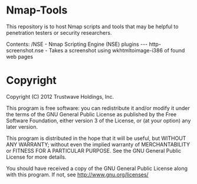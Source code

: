 Nmap-Tools
==========

This repository is to host Nmap scripts and tools that may be helpful to penetration testers
or security researchers.

Contents:
/NSE - Nmap Scripting Engine (NSE) plugins
--- http-screenshot.nse - Takes a screenshot using wkhtmltoimage-i386 of found web pages 





Copyright
=========
Copyright (C) 2012 Trustwave Holdings, Inc.
 
This program is free software: you can redistribute it and/or modify
it under the terms of the GNU General Public License as published by
the Free Software Foundation, either version 3 of the License, or
(at your option) any later version.

This program is distributed in the hope that it will be useful,
but WITHOUT ANY WARRANTY; without even the implied warranty of
MERCHANTABILITY or FITNESS FOR A PARTICULAR PURPOSE. See the
GNU General Public License for more details.
 
You should have received a copy of the GNU General Public License
along with this program. If not, see <http://www.gnu.org/licenses/>

